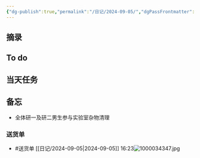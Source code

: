 ```yaml
---
{"dg-publish":true,"permalink":"/日记/2024-09-05/","dgPassFrontmatter":true}
---
```



## 摘录


## To do


## 当天任务



## 备忘
- 全体研一及研二男生参与实验室杂物清理


### 送货单
- #送货单 [[日记/2024-09-05\|2024-09-05]] 16:23![1000034347.jpg](/img/user/%E9%99%84%E4%BB%B6/1000034347.jpg)

